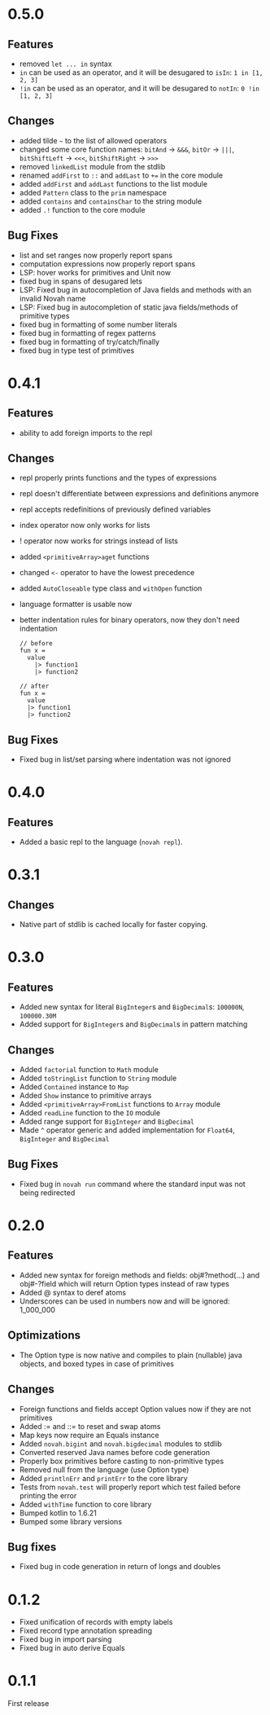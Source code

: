 # 0.5.0

## Features

- removed `let ... in` syntax
- `in` can be used as an operator, and it will be desugared to `isIn`: ```1 in [1, 2, 3]```
- `!in` can be used as an operator, and it will be desugared to `notIn`: ```0 !in [1, 2, 3]```

## Changes

- added tilde `~` to the list of allowed operators
- changed some core function names: `bitAnd` -> `&&&`, `bitOr` -> `|||`, `bitShiftLeft` -> `<<<`, `bitShiftRight` -> `>>>`
- removed `linkedList` module from the stdlib
- renamed `addFirst` to `::` and `addLast` to `+=` in the core module
- added `addFirst` and `addLast` functions to the list module
- added `Pattern` class to the `prim` namespace
- added `contains` and `containsChar` to the string module
- added `.!` function to the core module

## Bug Fixes

- list and set ranges now properly report spans
- computation expressions now properly report spans
- LSP: hover works for primitives and Unit now
- fixed bug in spans of desugared lets
- LSP: Fixed bug in autocompletion of Java fields and methods with an invalid Novah name
- LSP: Fixed bug in autocompletion of static java fields/methods of primitive types
- fixed bug in formatting of some number literals
- fixed bug in formatting of regex patterns
- fixed bug in formatting of try/catch/finally
- fixed bug in type test of primitives

# 0.4.1

## Features

- ability to add foreign imports to the repl

## Changes

- repl properly prints functions and the types of expressions
- repl doesn't differentiate between expressions and definitions anymore
- repl accepts redefinitions of previously defined variables
- index operator now only works for lists
- ! operator now works for strings instead of lists
- added `<primitiveArray>aget` functions
- changed `<-` operator to have the lowest precedence
- added `AutoCloseable` type class and `withOpen` function
- language formatter is usable now
- better indentation rules for binary operators, now they don't need indentation

    ```
    // before
    fun x =
      value
        |> function1
        |> function2
    
    // after
    fun x =
      value
      |> function1
      |> function2
    ```

## Bug Fixes

- Fixed bug in list/set parsing where indentation was not ignored

# 0.4.0

## Features

- Added a basic repl to the language (`novah repl`).

# 0.3.1

## Changes

- Native part of stdlib is cached locally for faster copying.

# 0.3.0

## Features

- Added new syntax for literal `BigInteger`s and `BigDecimal`s: `100000N`, `100000.30M`
- Added support for `BigInteger`s and `BigDecimal`s in pattern matching

## Changes

- Added `factorial` function to `Math` module
- Added `toStringList` function to `String` module
- Added `Contained` instance to `Map`
- Added `Show` instance to primitive arrays
- Added `<primitiveArray>FromList` functions to `Array` module
- Added `readLine` function to the `IO` module
- Added range support for `BigInteger` and `BigDecimal`
- Made `^` operator generic and added implementation for `Float64`, `BigInteger` and `BigDecimal`

## Bug Fixes

- Fixed bug in `novah run` command where the standard input was not being redirected

# 0.2.0

## Features

- Added new syntax for foreign methods and fields: obj#?method(...) and obj#-?field
  which will return Option types instead of raw types
- Added @ syntax to deref atoms
- Underscores can be used in numbers now and will be ignored: 1_000_000

## Optimizations

- The Option type is now native and compiles to plain (nullable) java objects, and boxed types in case of primitives

## Changes

- Foreign functions and fields accept Option values now if they are not primitives
- Added := and ::= to reset and swap atoms
- Map keys now require an Equals instance
- Added `novah.bigint` and `novah.bigdecimal` modules to stdlib
- Converted reserved Java names before code generation
- Properly box primitives before casting to non-primitive types
- Removed null from the language (use Option type)
- Added `printlnErr` and `printErr` to the core library
- Tests from `novah.test` will properly report which test failed before printing the error
- Added `withTime` function to core library
- Bumped kotlin to 1.6.21
- Bumped some library versions

## Bug fixes

- Fixed bug in code generation in return of longs and doubles

# 0.1.2

- Fixed unification of records with empty labels
- Fixed record type annotation spreading
- Fixed bug in import parsing
- Fixed bug in auto derive Equals

# 0.1.1

First release